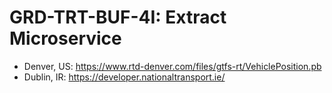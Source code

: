 # GRD-TRT-BUF-4I: Extract Microservice

- Denver, US: https://www.rtd-denver.com/files/gtfs-rt/VehiclePosition.pb
- Dublin, IR: https://developer.nationaltransport.ie/